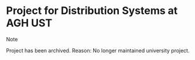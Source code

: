 # Project for Distribution Systems at AGH UST
> [!Note]
> Project has been archived.
> Reason: No longer maintained university project.
